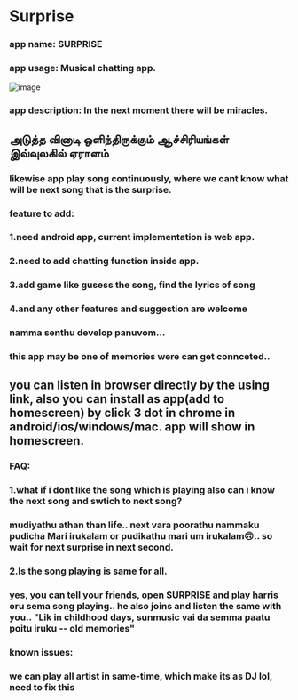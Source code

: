 # Surprise

### app name: SURPRISE
### app usage: Musical chatting app.
![image](https://github.com/surprise010/SURPRISE/assets/159679581/27abd09a-2821-44ad-bf5e-67001a08ce6a)

### app description: In the next moment there will be miracles.
## அடுத்த வினாடி ஒளிந்திருக்கும் ஆச்சிரியங்கள் இவ்வுலகில் ஏராளம்
### likewise app play song continuously, where we cant know what will be next song that is the surprise.

### feature to add:
### 1.need android app, current implementation is web app.
### 2.need to add chatting function inside app.
### 3.add game like gusess the song, find the lyrics of song
### 4.and any other features and suggestion are welcome

### namma senthu develop panuvom...
### this app may be one of memories were can get connceted..

## you can listen in browser directly by the using link, also you can install as app(add to homescreen) by click 3 dot in chrome in android/ios/windows/mac. app will show in homescreen.

### FAQ:
### 1.what if i dont like the song which is playing also can i know the next song and swtich to next song?
### mudiyathu athan than life.. next vara poorathu nammaku pudicha Mari irukalam or pudikathu mari um irukalam🙃.. so wait for next surprise in next second.

### 2.Is the song playing is same for all.
### yes, you can tell your friends, open SURPRISE and play harris oru sema song playing.. he also joins and listen the same with you.. "Lik in childhood days, sunmusic vai da semma paatu poitu iruku -- old memories"

### known issues:
### we can play all artist in same-time, which make its as DJ lol, need to fix this  

